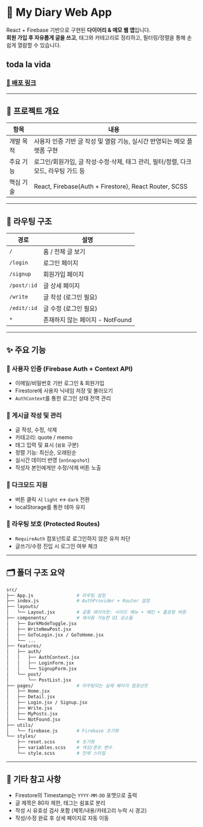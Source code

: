 
# 📝 My Diary Web App

React + Firebase 기반으로 구현된 **다이어리 & 메모 웹 앱**입니다.  
**회원 가입 후 자유롭게 글을 쓰고**, 태그와 카테고리로 정리하고, 필터링/정렬을 통해 손쉽게 열람할 수 있습니다.

## toda la vida
### [🔗 배포 링크](https://toda-la-vida.netlify.app/)

---

## 🧩 프로젝트 개요

| 항목       | 내용                                                                 |
|----------|----------------------------------------------------------------------|
| 개발 목적  | 사용자 인증 기반 글 작성 및 열람 기능, 실시간 반영되는 메모 플랫폼 구현                  |
| 주요 기능  | 로그인/회원가입, 글 작성·수정·삭제, 태그 관리, 필터/정렬, 다크모드, 라우팅 가드 등 |
| 핵심 기술  | React, Firebase(Auth + Firestore), React Router, SCSS              |

---

## 🧭 라우팅 구조

| 경로             | 설명                          |
|----------------|-----------------------------|
| `/`            | 홈 / 전체 글 보기               |
| `/login`       | 로그인 페이지                   |
| `/signup`      | 회원가입 페이지                 |
| `/post/:id`    | 글 상세 페이지                  |
| `/write`       | 글 작성 (로그인 필요)           |
| `/edit/:id`    | 글 수정 (로그인 필요)           |
| `*`            | 존재하지 않는 페이지 - NotFound |

---

## ✨ 주요 기능

### 🔐 사용자 인증 (Firebase Auth + Context API)
- 이메일/비밀번호 기반 로그인 & 회원가입
- Firestore에 사용자 닉네임 저장 및 불러오기
- `AuthContext`를 통한 로그인 상태 전역 관리

### 📄 게시글 작성 및 관리
- 글 작성, 수정, 삭제
- 카테고리: quote / memo
- 태그 입력 및 표시 (`쉼표` 구분)
- 정렬 기능: 최신순, 오래된순
- 실시간 데이터 반영 (`onSnapshot`)
- 작성자 본인에게만 수정/삭제 버튼 노출

### 🌙 다크모드 지원
- 버튼 클릭 시 `light` ↔ `dark` 전환
- localStorage를 통한 테마 유지

### 🧭 라우팅 보호 (Protected Routes)
- `RequireAuth` 컴포넌트로 로그인하지 않은 유저 차단
- 글쓰기/수정 진입 시 로그인 여부 체크

---

## 🗂️ 폴더 구조 요약

```bash
src/
├── App.js                # 라우팅 설정
├── index.js              # AuthProvider + Router 설정
├── layouts/
│   └── Layout.jsx        # 공통 레이아웃: 사이드 메뉴 + 메인 + 플로팅 버튼
├── components/           # 재사용 가능한 UI 요소들
│   ├── DarkModeToggle.jsx
│   ├── WriteNewPost.jsx
│   ├── GoToLogin.jsx / GoToHome.jsx
│   └── ...
├── features/
│   ├── auth/
│   │   ├── AuthContext.jsx
│   │   ├── LoginForm.jsx
│   │   └── SignupForm.jsx
│   └── post/
│       └── PostList.jsx
├── pages/                # 라우팅되는 실제 페이지 컴포넌트
│   ├── Home.jsx
│   ├── Detail.jsx
│   ├── Login.jsx / Signup.jsx
│   ├── Write.jsx
│   ├── MyPosts.jsx
│   └── NotFound.jsx
├── utils/
│   └── firebase.js       # Firebase 초기화
└── styles/
    ├── reset.scss        # 초기화
    ├── variables.scss    # 색상/폰트 변수
    └── style.scss        # 전체 스타일
```

---

## 🧼 기타 참고 사항

- Firestore의 Timestamp는 `YYYY-MM-DD` 포맷으로 출력
- 글 제목은 80자 제한, 태그는 쉼표로 분리
- 작성 시 유효성 검사 포함 (제목/내용/카테고리 누락 시 경고)
- 작성/수정 완료 후 상세 페이지로 자동 이동

